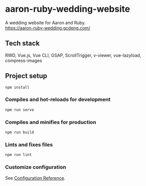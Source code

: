 # aaron-ruby-wedding-website

A wedding website for Aaron and Ruby.  
https://aaron-ruby-wedding.gcdeng.com/

## Tech stack
RWD, Vue.js, Vue CLI, GSAP, ScrollTrigger, v-viewer, vue-lazyload, compress-images

## Project setup
```
npm install
```

### Compiles and hot-reloads for development
```
npm run serve
```

### Compiles and minifies for production
```
npm run build
```

### Lints and fixes files
```
npm run lint
```

### Customize configuration
See [Configuration Reference](https://cli.vuejs.org/config/).
